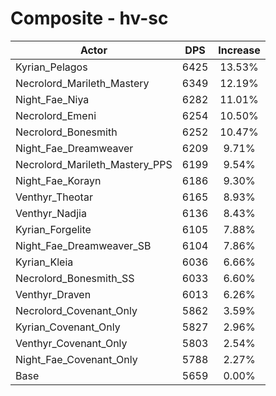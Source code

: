# Composite - hv-sc
| Actor | DPS | Increase |
|---|:---:|:---:|
|Kyrian_Pelagos|6425|13.53%|
|Necrolord_Marileth_Mastery|6349|12.19%|
|Night_Fae_Niya|6282|11.01%|
|Necrolord_Emeni|6254|10.50%|
|Necrolord_Bonesmith|6252|10.47%|
|Night_Fae_Dreamweaver|6209|9.71%|
|Necrolord_Marileth_Mastery_PPS|6199|9.54%|
|Night_Fae_Korayn|6186|9.30%|
|Venthyr_Theotar|6165|8.93%|
|Venthyr_Nadjia|6136|8.43%|
|Kyrian_Forgelite|6105|7.88%|
|Night_Fae_Dreamweaver_SB|6104|7.86%|
|Kyrian_Kleia|6036|6.66%|
|Necrolord_Bonesmith_SS|6033|6.60%|
|Venthyr_Draven|6013|6.26%|
|Necrolord_Covenant_Only|5862|3.59%|
|Kyrian_Covenant_Only|5827|2.96%|
|Venthyr_Covenant_Only|5803|2.54%|
|Night_Fae_Covenant_Only|5788|2.27%|
|Base|5659|0.00%|
